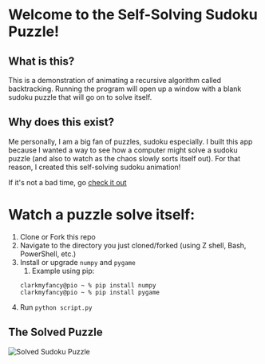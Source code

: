 # Welcome to the Self-Solving Sudoku Puzzle!

## What is this?
This is a demonstration of animating a recursive algorithm called backtracking. Running the program will open up a window with a blank sudoku puzzle that will go on to solve itself. 

## Why does this exist? 
Me personally, I am a big fan of puzzles, sudoku especially. I built this app because I wanted a way to see how a computer might solve a sudoku puzzle (and also to watch as the chaos slowly sorts itself out). For that reason, I created this self-solving sudoku animation! 

If it's not a bad time, go [check it out](#watch-a-puzzle-solve-itself)

# Watch a puzzle solve itself:
1) Clone or Fork this repo
2) Navigate to the directory you just cloned/forked (using Z shell, Bash, PowerShell, etc.)
3) Install or upgrade `numpy` and `pygame`
    1) Example using pip:
    ```
    clarkmyfancy@pio ~ % pip install numpy
    clarkmyfancy@pio ~ % pip install pygame
    ```
4) Run `python script.py`




## The Solved Puzzle
![Solved Sudoku Puzzle](https://bigpictureprogrammer.com/wp-content/uploads/2020/05/IMG_03571500x1516-1-297x300.jpeg?raw=true)